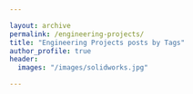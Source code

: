 ```yaml
---

layout: archive
permalink: /engineering-projects/
title: "Engineering Projects posts by Tags"
author_profile: true
header:
  images: "/images/solidworks.jpg"

---
```

